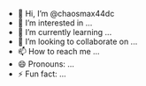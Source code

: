 - 👋 Hi, I’m @chaosmax44dc
- 👀 I’m interested in ...
- 🌱 I’m currently learning ...
- 💞️ I’m looking to collaborate on ...
- 📫 How to reach me ...
- 😄 Pronouns: ...
- ⚡ Fun fact: ...

<!---
chaosmax44dc/chaosmax44dc is a ✨ special ✨ repository because its `README.md` (this file) appears on your GitHub profile.
You can click the Preview link to take a look at your changes.
--->
